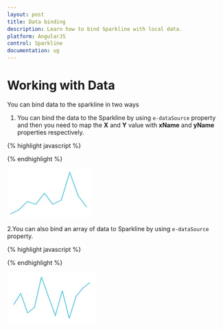 ```yaml
---
layout: post
title: Data binding
description: Learn how to bind Sparkline with local data.
platform: AngularJS
control: Sparkline
documentation: ug
---
```


# Working with Data

You can bind data to the sparkline in two ways 

1. You can bind the data to the Sparkline by using `e-dataSource` property and then you need to map the **X** and **Y** value with **xName** and **yName** properties respectively.

{% highlight javascript %}
<html ng-app="syncApp">
     <head>
         <script type="text/javascript" src="http://cdn.syncfusion.com/js/assets/external/jquery-2.1.4.min.js"></script>
         <script src="http://cdn.syncfusion.com/js/assets/external/angular.min.js"></script>
         <script src="https://cdn.syncfusion.com/14.2.0.26/js/web/ej.web.all.min.js"></script>
         <script src="https://cdn.syncfusion.com/14.2.0.26/js/common/ej.widget.angular.min.js"></script>
     </head>
<body ng-controller="sparkline">
<div id="column" ej-sparkline e-datasource="sparklinedata" e-xname="employeeId" e-yname="sales"></div>
<script>
    var var sparklinedata = [
{ employeeId: 1, sales: 25 },
{ employeeId: 2, sales: 28 },
{ employeeId: 3, sales: 34 },
{ employeeId: 4, sales: 32 },
{ employeeId: 5, sales: 40 },
{ employeeId: 6, sales: 32 },
{ employeeId: 7, sales: 35 },
{ employeeId: 8, sales: 55 },
{ employeeId: 9, sales: 38 },
{ employeeId: 10, sales: 30 }]; 
angular.module('syncApp',['ejangular'])
.controller("sparkline",function($scope){    
    $scope.sparklinedata = sparklinedata;
      });
</script>
</body>
</html>

{% endhighlight %}


![](Working-with-Data_images/Working-with-Data_img1.png) 

2.You can also bind an array of data to Sparkline by using `e-dataSource` property.

{% highlight javascript %}

<html ng-app="syncApp">
     <head>
         <script type="text/javascript" src="http://cdn.syncfusion.com/js/assets/external/jquery-2.1.4.min.js"></script>
         <script src="http://cdn.syncfusion.com/js/assets/external/angular.min.js"></script>
         <script src="https://cdn.syncfusion.com/14.2.0.26/js/web/ej.web.all.min.js"></script>
         <script src="https://cdn.syncfusion.com/14.2.0.26/js/common/ej.widget.angular.min.js"></script>
     </head>
<body ng-controller="sparkline">
<div id="column" ej-sparkline e-datasource="sparklinedata"></div>
<script>
    var data = [2, 6, -1, 1, 12, 5, -2, 7, -3, 5, 8, 10, ];	 
    angular.module('syncApp',['ejangular'])
    .controller("sparkline",function($scope){    
        $scope.sparklinedata = data;
            });
</script>
</body>
</html>

{% endhighlight %}


![](Working-with-Data_images/Working-with-Data_img2.png) 




